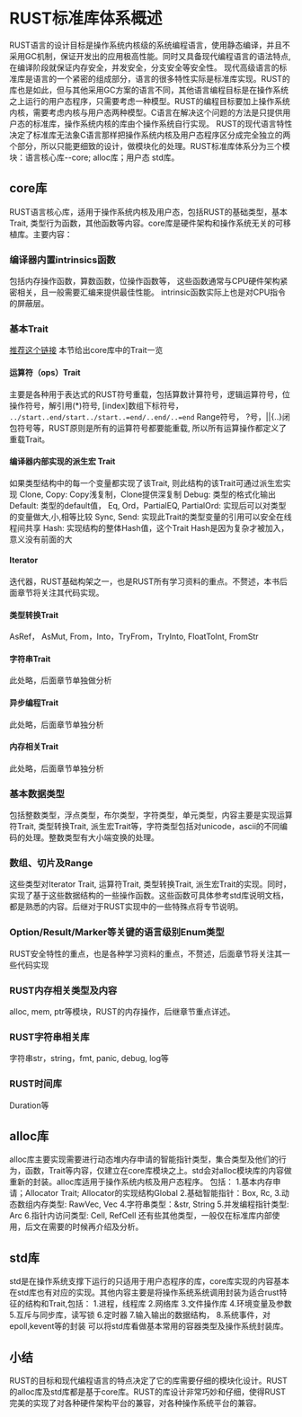 # RUST标准库体系概述
RUST语言的设计目标是操作系统内核级的系统编程语言，使用静态编译，并且不采用GC机制，保证开发出的应用极高性能。同时又具备现代编程语言的语法特点, 在编译阶段就保证内存安全，并发安全，分支安全等安全性。
现代高级语言的标准库是语言的一个紧密的组成部分，语言的很多特性实际是标准库实现。RUST的库也是如此，但与其他采用GC方案的语言不同，其他语言编程目标是在操作系统之上运行的用户态程序，只需要考虑一种模型。RUST的编程目标要加上操作系统内核，需要考虑内核与用户态两种模型。C语言在解决这个问题的方法是只提供用户态的标准库，操作系统内核的库由个操作系统自行实现。
RUST的现代语言特性决定了标准库无法象C语言那样把操作系统内核及用户态程序区分成完全独立的两个部分，所以只能更细致的设计，做模块化的处理。RUST标准库体系分为三个模块：语言核心库--core; alloc库；用户态 std库。

## core库
RUST语言核心库，适用于操作系统内核及用户态，包括RUST的基础类型，基本Trait, 类型行为函数，其他函数等内容。core库是硬件架构和操作系统无关的可移植库。主要内容：

### 编译器内置intrinsics函数
包括内存操作函数，算数函数，位操作函数等， 这些函数通常与CPU硬件架构紧密相关，且一般需要汇编来提供最佳性能。 intrinsic函数实际上也是对CPU指令的屏蔽层。

### 基本Trait
[推荐这个链接](https://rustmagazine.github.io/rust_magazine_2021/chapter_7/rusts-standard-library-traits.html)
本节给出core库中的Trait一览

#### 运算符（ops）Trait
主要是各种用于表达式的RUST符号重载，包括算数计算符号，逻辑运算符号，位操作符号，解引用(*)符号, [index]数组下标符号， `../start..end/start../start..=end/..end/..=end` Range符号， ?号，||{..}闭包符号等，RUST原则是所有的运算符号都要能重载, 所以所有运算操作都定义了重载Trait。

#### 编译器内部实现的派生宏 Trait
如果类型结构中的每一个变量都实现了该Trait, 则此结构的该Trait可通过派生宏实现
Clone, Copy: Copy浅复制，Clone提供深复制
Debug: 类型的格式化输出
Default: 类型的default值，
Eq, Ord，PartialEQ, PartialOrd: 实现后可以对类型的变量做大,小,相等比较
Sync, Send: 实现此Trait的类型变量的引用可以安全在线程间共享
Hash: 实现结构的整体Hash值，这个Trait Hash是因为复杂才被加入，意义没有前面的大

#### Iterator
迭代器，RUST基础构架之一，也是RUST所有学习资料的重点。不赘述，本书后面章节将关注其代码实现。

#### 类型转换Trait
AsRef， AsMut, From，Into，TryFrom，TryInto, FloatToInt, FromStr

#### 字符串Trait
此处略，后面章节单独做分析

#### 异步编程Trait
此处略，后面章节单独分析

#### 内存相关Trait
此处略，后面章节单独分析

### 基本数据类型
包括整数类型，浮点类型，布尔类型，字符类型，单元类型，内容主要是实现运算符Trait, 类型转换Trait, 派生宏Trait等，字符类型包括对unicode，ascii的不同编码的处理。整数类型有大小端变换的处理。

### 数组、切片及Range
这些类型对Iterator Trait, 运算符Trait, 类型转换Trait, 派生宏Trait的实现。同时，实现了基于这些数据结构的一些操作函数。这些函数可具体参考std库说明文档，都是熟悉的内容。后继对于RUST实现中的一些特殊点将专节说明。

### Option/Result/Marker等关键的语言级别Enum类型
RUST安全特性的重点，也是各种学习资料的重点，不赘述，后面章节将关注其一些代码实现

### RUST内存相关类型及内容
alloc, mem, ptr等模块，RUST的内存操作，后继章节重点详述。

### RUST字符串相关库
字符串str，string，fmt, panic, debug, log等

### RUST时间库
Duration等

## alloc库
alloc库主要实现需要进行动态堆内存申请的智能指针类型，集合类型及他们的行为，函数，Trait等内容，仅建立在core库模块之上。std会对alloc模块库的内容做重新的封装。alloc库适用于操作系统内核及用户态程序。
包括：
1.基本内存申请；Allocator Trait; Allocator的实现结构Global
2.基础智能指针：Box<T>, Rc<T>, 
3.动态数组内存类型: RawVec<T>, Vec<T>
4.字符串类型：&str, String
5.并发编程指针类型: Arc<T>
6.指针内访问类型: Cell<T>, RefCell<T>
还有些其他类型，一般仅在标准库内部使用，后文在需要的时候再介绍及分析。

## std库
std是在操作系统支撑下运行的只适用于用户态程序的库，core库实现的内容基本在std库也有对应的实现。其他内容主要是将操作系统系统调用封装为适合rust特征的结构和Trait,包括：
1.进程，线程库
2.网络库
3.文件操作库
4.环境变量及参数
5.互斥与同步库，读写锁
6.定时器
7.输入输出的数据结构，
8.系统事件，对epoll,kevent等的封装
可以将std库看做基本常用的容器类型及操作系统封装库。

## 小结
RUST的目标和现代编程语言的特点决定了它的库需要仔细的模块化设计。RUST的alloc库及std库都是基于core库。RUST的库设计非常巧妙和仔细，使得RUST完美的实现了对各种硬件架构平台的兼容，对各种操作系统平台的兼容。
